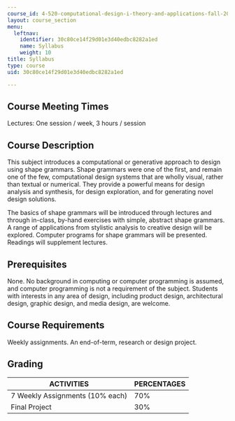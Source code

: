 ```yaml
---
course_id: 4-520-computational-design-i-theory-and-applications-fall-2005
layout: course_section
menu:
  leftnav:
    identifier: 30c80ce14f29d01e3d40edbc8282a1ed
    name: Syllabus
    weight: 10
title: Syllabus
type: course
uid: 30c80ce14f29d01e3d40edbc8282a1ed

---
```


Course Meeting Times
--------------------

Lectures: One session / week, 3 hours / session

Course Description
------------------

This subject introduces a computational or generative approach to design using shape grammars. Shape grammars were one of the first, and remain one of the few, computational design systems that are wholly visual, rather than textual or numerical. They provide a powerful means for design analysis and synthesis, for design exploration, and for generating novel design solutions.

The basics of shape grammars will be introduced through lectures and through in-class, by-hand exercises with simple, abstract shape grammars. A range of applications from stylistic analysis to creative design will be explored. Computer programs for shape grammars will be presented. Readings will supplement lectures.

Prerequisites
-------------

None. No background in computing or computer programming is assumed, and computer programming is not a requirement of the subject. Students with interests in any area of design, including product design, architectural design, graphic design, and media design, are welcome.

Course Requirements
-------------------

Weekly assignments. An end-of-term, research or design project.

Grading
-------

| ACTIVITIES | PERCENTAGES |
| --- | --- |
| 7 Weekly Assignments (10% each) | 70% |
| Final Project | 30%